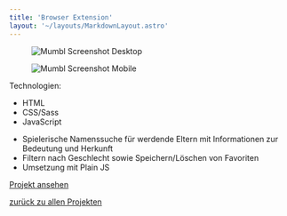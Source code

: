 ```yaml
---
title: 'Browser Extension'
layout: '~/layouts/MarkdownLayout.astro'
---
```


<div class="not-prose flex gap-6 mb-8">
  <figure class="flex">
    <img class="rounded-xl border-4 border-slate-900 dark:border-white shadow-2xl" src="/personal-site/assets/mumbl-desktop.jpg" alt="Mumbl Screenshot Desktop">
  </figure>
  <figure class="flex">
    <img class="rounded-xl border-4 border-slate-900 dark:border-white shadow-2xl" src="/personal-site/assets/mumbl-mobile.jpg" alt="Mumbl Screenshot Mobile">
  </figure>
</div>

<div class="not-prose flex flex-wrap items-center">
  <span class="text-tw-prose-bold font-semibold mr-2 mb-2">Technologien:</span>
  <ul class="list-none flex flex-wrap">
    <li class="border-2 border-rose-500 px-2 py-1 rounded-2xl text-xs font-semibold mr-2 mb-2">HTML</li>
    <li class="border-2 border-cyan-500 px-2 py-1 rounded-2xl text-xs font-semibold mr-2 mb-2">CSS/Sass</li>
    <li class="border-2 border-yellow-500 px-2 py-1 rounded-2xl text-xs font-semibold mr-2 mb-2">JavaScript</li>
  </ul>
</div>

- Spielerische Namenssuche für werdende Eltern mit Informationen zur Bedeutung und Herkunft
- Filtern nach Geschlecht sowie Speichern/Löschen von Favoriten
- Umsetzung mit Plain JS

<span class="not-prose"><a class="btn btn-primary" href="https://mumbl.eu" target="_blank" rel="noopener">Projekt ansehen</a></span>

[zurück zu allen Projekten](/personal-site/projekte)
